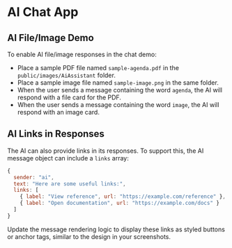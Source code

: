 # AI Chat App

## AI File/Image Demo

To enable AI file/image responses in the chat demo:

- Place a sample PDF file named `sample-agenda.pdf` in the `public/images/AiAssistant` folder.
- Place a sample image file named `sample-image.png` in the same folder.
- When the user sends a message containing the word `agenda`, the AI will respond with a file card for the PDF.
- When the user sends a message containing the word `image`, the AI will respond with an image card.

## AI Links in Responses

The AI can also provide links in its responses. To support this, the AI message object can include a `links` array:

```js
{
  sender: "ai",
  text: "Here are some useful links:",
  links: [
    { label: "View reference", url: "https://example.com/reference" },
    { label: "Open documentation", url: "https://example.com/docs" }
  ]
}
```

Update the message rendering logic to display these links as styled buttons or anchor tags, similar to the design in your screenshots.
